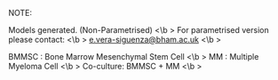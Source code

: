 
NOTE:

Models generated. (Non-Parametrised) <\b >
For parametrised version please contact:  <\b >
e.vera-siguenza@bham.ac.uk  <\b >

BMMSC :  Bone Marrow Mesenchymal Stem Cell <\b >
MM : Multiple Myeloma Cell  <\b >
Co-culture: BMMSC + MM   <\b >
